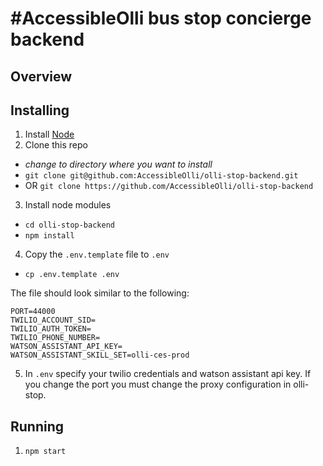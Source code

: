# #AccessibleOlli bus stop concierge backend

## Overview

## Installing

1. Install [Node](https://nodejs.org)
2. Clone this repo
  - *change to directory where you want to install*
  - `git clone git@github.com:AccessibleOlli/olli-stop-backend.git`
  - OR `git clone https://github.com/AccessibleOlli/olli-stop-backend`
3. Install node modules
  - `cd olli-stop-backend`
  - `npm install`
4. Copy the `.env.template` file to `.env`
  - `cp .env.template .env`
  
The file should look similar to the following:

```
PORT=44000
TWILIO_ACCOUNT_SID=
TWILIO_AUTH_TOKEN=
TWILIO_PHONE_NUMBER=
WATSON_ASSISTANT_API_KEY=
WATSON_ASSISTANT_SKILL_SET=olli-ces-prod
```

5. In `.env` specify your twilio credentials and watson assistant api key. If you change the port you must change the proxy configuration in olli-stop.

## Running

1. `npm start`
